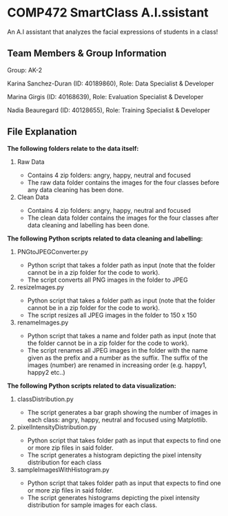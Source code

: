 # COMP472 SmartClass A.I.ssistant
An A.I assistant that analyzes the facial expressions of students in a class!

## Team Members & Group Information

Group: AK-2

Karina Sanchez-Duran (ID: 40189860), Role: Data Specialist & Developer

Marina Girgis (ID: 40168639), Role: Evaluation Specialist & Developer

Nadia Beauregard (ID: 40128655), Role: Training Specialist & Developer

## File Explanation

<strong>The following folders relate to the data itself:</strong>

<ol type="1">
  <li>Raw Data</li>
  <ul>
    <li>Contains 4 zip folders: angry, happy, neutral and focused</li>
    <li>The raw data folder contains the images for the four classes before any data cleaning has been done.</li>
  </ul>
  
  <li>Clean Data</li>
  <ul>
    <li>Contains 4 zip folders: angry, happy, neutral and focused</li>
    <li>The clean data folder contains the images for the four classes after data cleaning and labelling has been done.</li>
  </ul>
</ol>

<strong>The following Python scripts related to data cleaning and labelling:</strong>

<ol type="1">
  <li>PNGtoJPEGConverter.py</li>
  <ul>
    <li>Python script that takes a folder path as input (note that the folder cannot be in a zip folder for the code to work).</li>
    <li>The script converts all PNG images in the folder to JPEG</li>
  </ul>
  
  <li>resizeImages.py</li>
  <ul>
    <li>Python script that takes a folder path as input (note that the folder cannot be in a zip folder for the code to work).</li>
    <li>The script resizes all JPEG images in the folder to 150 x 150</li>
  </ul>

  <li>renameImages.py</li>
  <ul>
    <li>Python script that takes a name and folder path as input (note that the folder cannot be in a zip folder for the code to work).</li>
    <li>The script renames all JPEG images in the folder with the name given as the prefix and a number as the suffix. The suffix of the images (number) are renamed in increasing order (e.g. happy1, happy2 etc..)</li>
    
  </ul>
</ol>

<strong>The following Python scripts related to data visualization:</strong>

<ol type="1">
  <li>classDistribution.py</li>
  <ul>
    <li>The script generates a bar graph showing the number of images in each class: angry, happy, neutral and focused using Matplotlib.</li>
  </ul>
  
  <li>pixelIntensityDistribution.py</li>
  <ul>
    <li>Python script that takes folder path as input that expects to find one or more zip files in said folder.</li>
    <li>The script generates a histogram depicting the pixel intensity distribution for each class</li>
  </ul>

  <li>sampleImagesWithHistogram.py</li>
  <ul>
    <li>Python script that takes folder path as input that expects to find one or more zip files in said folder.</li>
    <li>The script generates histograms depicting the pixel intensity distribution for sample images for each class.</li>
  </ul>
  
</ol>

